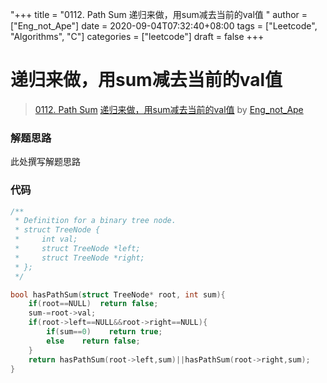 "+++
title = "0112. Path Sum 递归来做，用sum减去当前的val值 "
author = ["Eng_not_Ape"]
date = 2020-09-04T07:32:40+08:00
tags = ["Leetcode", "Algorithms", "C"]
categories = ["leetcode"]
draft = false
+++

# 递归来做，用sum减去当前的val值

> [0112. Path Sum](https://leetcode-cn.com/problems/path-sum/)
> [递归来做，用sum减去当前的val值](https://leetcode-cn.com/problems/path-sum/solution/di-gui-lai-zuo-yong-sumjian-qu-dang-qian-de-valzhi/) by [Eng_not_Ape](https://leetcode-cn.com/u/eng_not_ape/)

### 解题思路
此处撰写解题思路

### 代码

```c
/**
 * Definition for a binary tree node.
 * struct TreeNode {
 *     int val;
 *     struct TreeNode *left;
 *     struct TreeNode *right;
 * };
 */

bool hasPathSum(struct TreeNode* root, int sum){
    if(root==NULL)  return false;
    sum-=root->val;
    if(root->left==NULL&&root->right==NULL){
        if(sum==0)    return true;
        else    return false;
    }
    return hasPathSum(root->left,sum)||hasPathSum(root->right,sum); 
}
```